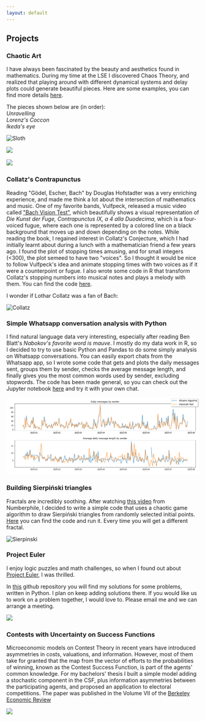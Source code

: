 ```yaml
---
layout: default
---
```


## Projects

### Chaotic Art

I have always been fascinated by the beauty and aesthetics found in mathematics. During my time at the LSE I discovered Chaos Theory, and realized that playing around with different dynamical systems and delay plots could generate beautiful pieces. Here are some examples, you can find more details [here](https://github.com/alvaroaguirre/NonLinearDynamics/tree/master/ChaoticArt).

The pieces shown below are (in order):  
_Unravelling_  
_Lorenz's Coccon_  
_Ikeda's eye_  

![Sloth](https://user-images.githubusercontent.com/29491896/84319417-e9c1e100-ab67-11ea-8e92-8b2d9449e86e.gif)

[<img src="https://user-images.githubusercontent.com/29491896/84307058-40252480-ab54-11ea-97b8-100acf966755.jpg">](https://user-images.githubusercontent.com/29491896/84307058-40252480-ab54-11ea-97b8-100acf966755.jpg)

[<img src="https://user-images.githubusercontent.com/29491896/84302654-8fb42200-ab4d-11ea-9464-9dc4f6266028.jpg">](https://user-images.githubusercontent.com/29491896/84302654-8fb42200-ab4d-11ea-9464-9dc4f6266028.jpg)


### Collatz's Contrapunctus

Reading "Gödel, Escher, Bach" by Douglas Hofstadter was a very enriching experience, and made me think a lot about the intersection of mathematics and music. One of my favorite bands, Vulfpeck, released a music video called ["Bach Vision Test"](https://www.youtube.com/watch?v=vJfiOuDdetg), which beautifully shows a visual representation of *Die Kunst der Fuge, Contrapunctus IX, a 4 alla Duodecima*, which is a four-voiced fugue, where each one is represented by a colored line on a black background that moves up and down depending on the notes. While reading the book, I regained interest in Collatz's Conjecture, which I had initially learnt about during a lunch with a mathematician friend a few years ago. I found the plot of stopping times amusing, and for small integers (<300), the plot semeed to have two "voices". So I thought it would be nice to follow Vulfpeck's idea and animate stopping times with two voices as if it were a counterpoint or fugue. I also wrote some code in R that transform Collatz's stopping numbers into musical notes and plays a melody with them. You can find the code [here](https://github.com/alvaroaguirre/Projects/blob/master/collatz_music.R).

I wonder if Lothar Collatz was a fan of Bach:

![Collatz](https://user-images.githubusercontent.com/29491896/84673706-f9ec0e80-af21-11ea-8dc4-59990ec7911b.gif)


### Simple Whatsapp conversation analysis with Python

I find natural language data very interesting, especially after reading Ben Blatt's _Nabokov's favorite word is mauve_. I mostly do my data work in R, so I decided to try to use basic Python and Pandas to do some simply analysis on Whatsapp conversations. You can easily export chats from the Whatsapp app, so I wrote some code that gets and plots the daily messages sent, groups them by sender, checks the average message length, and finally gives you the most common words used by sender, excluding stopwords. The code has been made general, so you can check out the Jupyter notebook [here](https://github.com/alvaroaguirre/Projects/blob/master/whatsapp.ipynb) and try it with your own chat.

![Whatsapp](https://raw.githubusercontent.com/alvaroaguirre/Projects/master/Whatsapp/whatsapp.png)


### Building Sierpiński triangles 

Fractals are incredibly soothing. After watching [this video](https://www.youtube.com/watch?v=kbKtFN71Lfs) from Numberphile, I decided to write a simple code that uses a chaotic game algorithm to draw Sierpiński triangles from randomly selected initial points. [Here](https://github.com/alvaroaguirre/NonLinearDynamics/blob/master/sierpinski.R) you can find the code and run it. Every time you will get a different fractal.

![Sierpinski](https://user-images.githubusercontent.com/29491896/84321310-d19f9100-ab6a-11ea-9214-3fc92feb87fa.gif)


### Project Euler

I enjoy logic puzzles and math challenges, so when I found out about [Project Euler](https://projecteuler.net), I was thrilled. 

In [this](https://github.com/alvaroaguirre/Project_Euler) github repository you will find my solutions for some problems, written in Python. I plan on keep adding solutions there. If you would like us to work on a problem together, I would love to. Please email me and we can arrange a meeting.

<img src="https://projecteuler.net/images/euler_portrait.png">


### Contests with Uncertainty on Success Functions

Microeconomic models on Contest Theory in recent years have introduced asymmetries in costs, valuations, and information. However, most of them take for granted that the map from the vector of efforts to the probabilities of winning, known as the Contest Success Function, is part of the agents' common knowledge. For my bachelors' thesis I built a simple model adding a stochastic component in the CSF, plus information asymmetries between the participating agents, and proposed an application to electoral competitions. The paper was published in the Volume VII of the [Berkeley Economic Review](https://econreview.berkeley.edu)

[<img src="https://user-images.githubusercontent.com/29491896/84324905-7755fe80-ab71-11ea-9bc3-cc3b20c55316.png">](https://econreview.berkeley.edu)